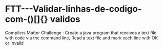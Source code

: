 # FTT---Validar-linhas-de-codigo-com-()[]{} validos
 Compilers Matter Challenge : Create a java program that receives a text file with code via the command line, Read a text file and mark each line with OK or Invalid
